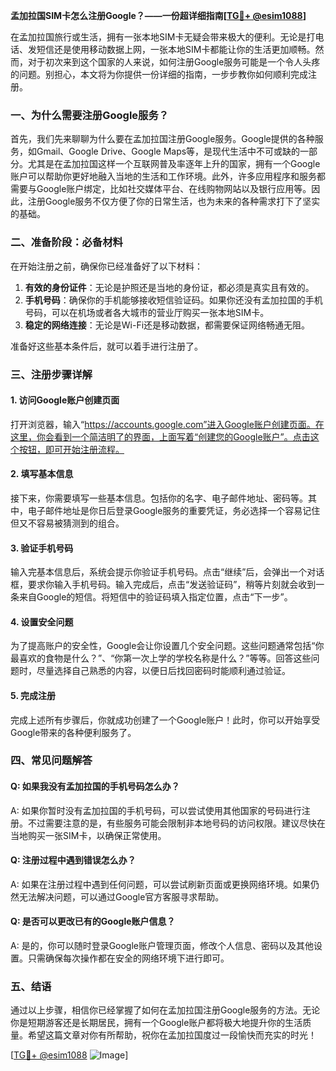 **孟加拉国SIM卡怎么注册Google？——一份超详细指南[[TG💪+ @esim1088](https://t.me/s/esim1088)]**

在孟加拉国旅行或生活，拥有一张本地SIM卡无疑会带来极大的便利。无论是打电话、发短信还是使用移动数据上网，一张本地SIM卡都能让你的生活更加顺畅。然而，对于初次来到这个国家的人来说，如何注册Google服务可能是一个令人头疼的问题。别担心，本文将为你提供一份详细的指南，一步步教你如何顺利完成注册。

### 一、为什么需要注册Google服务？

首先，我们先来聊聊为什么要在孟加拉国注册Google服务。Google提供的各种服务，如Gmail、Google Drive、Google Maps等，是现代生活中不可或缺的一部分。尤其是在孟加拉国这样一个互联网普及率逐年上升的国家，拥有一个Google账户可以帮助你更好地融入当地的生活和工作环境。此外，许多应用程序和服务都需要与Google账户绑定，比如社交媒体平台、在线购物网站以及银行应用等。因此，注册Google服务不仅方便了你的日常生活，也为未来的各种需求打下了坚实的基础。

### 二、准备阶段：必备材料

在开始注册之前，确保你已经准备好了以下材料：

1. **有效的身份证件**：无论是护照还是当地的身份证，都必须是真实且有效的。
2. **手机号码**：确保你的手机能够接收短信验证码。如果你还没有孟加拉国的手机号码，可以在机场或者各大城市的营业厅购买一张本地SIM卡。
3. **稳定的网络连接**：无论是Wi-Fi还是移动数据，都需要保证网络畅通无阻。

准备好这些基本条件后，就可以着手进行注册了。

### 三、注册步骤详解

#### 1. 访问Google账户创建页面

打开浏览器，输入“https://accounts.google.com”进入Google账户创建页面。在这里，你会看到一个简洁明了的界面，上面写着“创建您的Google账户”。点击这个按钮，即可开始注册流程。

#### 2. 填写基本信息

接下来，你需要填写一些基本信息。包括你的名字、电子邮件地址、密码等。其中，电子邮件地址是你日后登录Google服务的重要凭证，务必选择一个容易记住但又不容易被猜测到的组合。

#### 3. 验证手机号码

输入完基本信息后，系统会提示你验证手机号码。点击“继续”后，会弹出一个对话框，要求你输入手机号码。输入完成后，点击“发送验证码”，稍等片刻就会收到一条来自Google的短信。将短信中的验证码填入指定位置，点击“下一步”。

#### 4. 设置安全问题

为了提高账户的安全性，Google会让你设置几个安全问题。这些问题通常包括“你最喜欢的食物是什么？”、“你第一次上学的学校名称是什么？”等等。回答这些问题时，尽量选择自己熟悉的内容，以便日后找回密码时能顺利通过验证。

#### 5. 完成注册

完成上述所有步骤后，你就成功创建了一个Google账户！此时，你可以开始享受Google带来的各种便利服务了。

### 四、常见问题解答

#### Q: 如果我没有孟加拉国的手机号码怎么办？
A: 如果你暂时没有孟加拉国的手机号码，可以尝试使用其他国家的号码进行注册。不过需要注意的是，有些服务可能会限制非本地号码的访问权限。建议尽快在当地购买一张SIM卡，以确保正常使用。

#### Q: 注册过程中遇到错误怎么办？
A: 如果在注册过程中遇到任何问题，可以尝试刷新页面或更换网络环境。如果仍然无法解决问题，可以通过Google官方客服寻求帮助。

#### Q: 是否可以更改已有的Google账户信息？
A: 是的，你可以随时登录Google账户管理页面，修改个人信息、密码以及其他设置。只需确保每次操作都在安全的网络环境下进行即可。

### 五、结语

通过以上步骤，相信你已经掌握了如何在孟加拉国注册Google服务的方法。无论你是短期游客还是长期居民，拥有一个Google账户都将极大地提升你的生活质量。希望这篇文章对你有所帮助，祝你在孟加拉国度过一段愉快而充实的时光！

[[TG💪+ @esim1088](https://t.me/s/esim1088) ![Image](https://i.postimg.cc/4NQfJmqS/Snipaste-2025-05-13-00-14-12.png)]